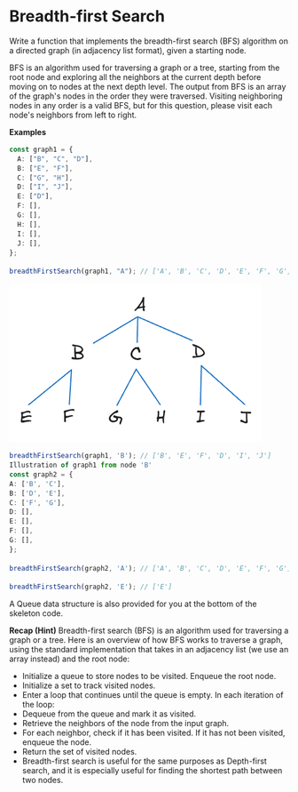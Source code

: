 # Breadth-first Search

Write a function that implements the breadth-first search (BFS) algorithm on a directed graph (in adjacency list format), given a starting node.

BFS is an algorithm used for traversing a graph or a tree, starting from the root node and exploring all the neighbors at the current depth before moving on to nodes at the next depth level. The output from BFS is an array of the graph's nodes in the order they were traversed. Visiting neighboring nodes in any order is a valid BFS, but for this question, please visit each node's neighbors from left to right.

**Examples**

```typescript
const graph1 = {
  A: ["B", "C", "D"],
  B: ["E", "F"],
  C: ["G", "H"],
  D: ["I", "J"],
  E: ["D"],
  F: [],
  G: [],
  H: [],
  I: [],
  J: [],
};

breadthFirstSearch(graph1, "A"); // ['A', 'B', 'C', 'D', 'E', 'F', 'G', 'H', 'I', 'J']
```

![alt text](./image.png)

```typescript
breadthFirstSearch(graph1, 'B'); // ['B', 'E', 'F', 'D', 'I', 'J']
Illustration of graph1 from node 'B'
const graph2 = {
A: ['B', 'C'],
B: ['D', 'E'],
C: ['F', 'G'],
D: [],
E: [],
F: [],
G: [],
};

breadthFirstSearch(graph2, 'A'); // ['A', 'B', 'C', 'D', 'E', 'F', 'G']

breadthFirstSearch(graph2, 'E'); // ['E']
```

A Queue data structure is also provided for you at the bottom of the skeleton code.

**Recap (Hint)**
Breadth-first search (BFS) is an algorithm used for traversing a graph or a tree. Here is an overview of how BFS works to traverse a graph, using the standard implementation that takes in an adjacency list (we use an array instead) and the root node:

- Initialize a queue to store nodes to be visited. Enqueue the root node.
- Initialize a set to track visited nodes.
- Enter a loop that continues until the queue is empty. In each iteration of the loop:
- Dequeue from the queue and mark it as visited.
- Retrieve the neighbors of the node from the input graph.
- For each neighbor, check if it has been visited. If it has not been visited, enqueue the node.
- Return the set of visited nodes.
- Breadth-first search is useful for the same purposes as Depth-first search, and it is especially useful for finding the shortest path between two nodes.
